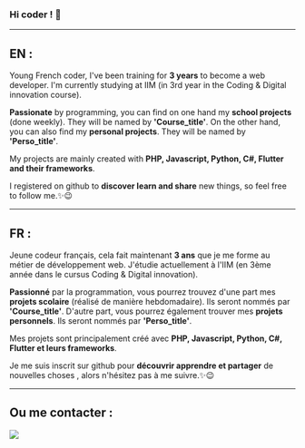 ### Hi coder ! 👋
***
## EN : 

Young French coder, I've been training for __3 years__ to become a web developer. I'm currently studying at IIM (in 3rd year in the Coding & Digital innovation course).

__Passionate__ by programming, you can find on one hand my __school projects__ (done weekly). They will be named by __'Course_title'__. On the other hand, you can also find my __personal projects__. They will be named by __'Perso_title'__.

My projects are mainly created with __PHP, Javascript, Python, C#, Flutter and their frameworks__.

I registered on github to __discover learn and share__ new things, so feel free to follow me.✨😉

***
## FR :

Jeune codeur français, cela fait maintenant __3 ans__ que je me forme au métier de développement web. J'étudie actuellement  à l'IIM (en 3ème année dans le cursus Coding & Digital innovation).

__Passionné__ par la programmation, vous pourrez trouvez d'une part mes __projets scolaire__ (réalisé de manière hebdomadaire). Ils seront nommés par __'Course_title'__. D'autre part, vous pourrez également trouver mes __projets personnels__. Ils seront nommés par __'Perso_title'__.

Mes projets sont principalement créé avec __PHP, Javascript, Python, C#, Flutter et leurs frameworks__.

Je me suis inscrit sur github pour __découvrir apprendre et partager__ de nouvelles choses , alors n'hésitez pas à me suivre.✨😉

***
## Ou me contacter :

[![](https://github.com/TimotheePopesco/TimotheePopescoDev/linkedin.png)](https://www.linkedin.com/in/web-junior/)

